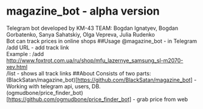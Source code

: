 # magazine_bot - alpha version
Telegram bot developed by KM-43 TEAM: Bogdan Ignatyev, Bogdan Gorbatenko, Sanya Sahatskiy, Olga Vepreva, Julia Rudenko<br />
Bot can track prices in online shops
##Usage @magazine_bot - in Telegram
/add URL - add track link<br />
Example : /add http://www.foxtrot.com.ua/ru/shop/mfu_lazernye_samsung_sl-m2070-xev.html<br />
/list - shows all track links
##About
Consists of two parts:
(BlackSatan/magazine_bot)[https://github.com/BlackSatan/magazine_bot] - Working with telegram api, users, DB.<br />
(ogmudbone/price_finder_bot)[https://github.com/ogmudbone/price_finder_bot] - grab price from web
